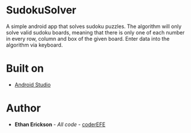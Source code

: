 # SudokuSolver
A simple android app that solves sudoku puzzles. 
The algorithm will only solve valid sudoku boards, meaning that there is only one of each number in every row, column and box of the given board.
Enter data into the algorithm via keyboard.

# Built on
- [Android Studio](https://developer.android.com/studio/)

# Author
- **Ethan Erickson** - *All code* - [coderEFE](https://github.com/coderEFE)
